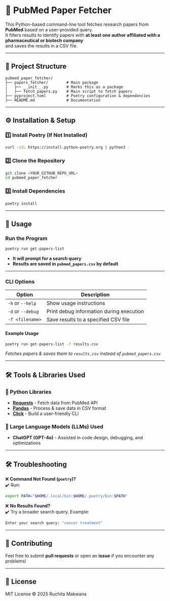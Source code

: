 # 📝 PubMed Paper Fetcher

This Python-based command-line tool fetches research papers from **PubMed** based on a user-provided query.  
It filters results to identify papers with **at least one author affiliated with a pharmaceutical or biotech company**  
and saves the results in a CSV file.

---

## 📁 **Project Structure**
```
pubmed_paper_fetcher/
├── papers_fetcher/        # Main package
│   ├── __init__.py        # Marks this as a package
│   ├── fetch_papers.py    # Main script to fetch papers
├── pyproject.toml         # Poetry configuration & dependencies
├── README.md              # Documentation
```

---

## ⚙️ **Installation & Setup**

### **1️⃣ Install Poetry (If Not Installed)**
```sh
curl -sSL https://install.python-poetry.org | python3 -
```

### **2️⃣ Clone the Repository**
```sh
git clone <YOUR_GITHUB_REPO_URL>
cd pubmed_paper_fetcher
```

### **3️⃣ Install Dependencies**
```sh
poetry install
```

---

## 🚀 **Usage**

### **Run the Program**
```sh
poetry run get-papers-list
```
- **It will prompt for a search query**  
- **Results are saved in `pubmed_papers.csv` by default**  

---

### **CLI Options**
| Option | Description |
|---------|-------------|
| `-h` or `--help` | Show usage instructions |
| `-d` or `--debug` | Print debug information during execution |
| `-f <filename>` | Save results to a specified CSV file |

#### **Example Usage**
```sh
poetry run get-papers-list -f results.csv
```
*Fetches papers & saves them to `results.csv` instead of `pubmed_papers.csv`*  

---

## 🛠 **Tools & Libraries Used**
### **🔹 Python Libraries**
- **[Requests](https://docs.python-requests.org/en/latest/)** - Fetch data from PubMed API  
- **[Pandas](https://pandas.pydata.org/)** - Process & save data in CSV format  
- **[Click](https://click.palletsprojects.com/)** - Build a user-friendly CLI  

### **🔹 Large Language Models (LLMs) Used**
- **ChatGPT (GPT-4o)** - Assisted in code design, debugging, and optimizations  

---

## 🛠 **Troubleshooting**
❌ **Command Not Found (`poetry`)?**  
✔️ Run:  
```sh
export PATH="$HOME/.local/bin:$HOME/.poetry/bin:$PATH"
```

❌ **No Results Found?**  
✔️ Try a broader search query. Example:  
```sh
Enter your search query: "cancer treatment"
```

---

## 📌 **Contributing**
Feel free to submit **pull requests** or open an **issue** if you encounter any problems!  

---

## 📝 **License**
MIT License © 2025 Ruchita Makwana

